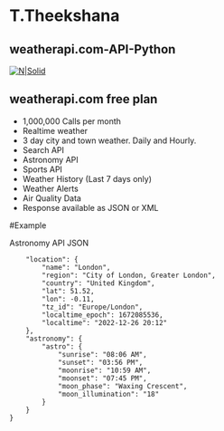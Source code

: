 # T.Theekshana
## weatherapi.com-API-Python

[![N|Solid](https://cdn.weatherapi.com/v4/images/weatherapi_logo.png)](https://www.weatherapi.com/pricing.aspx)

## weatherapi.com free plan 

- 1,000,000 Calls per month
- Realtime weather
- 3 day city and town weather. Daily and Hourly.
- Search API
- Astronomy API
- Sports API
- Weather History (Last 7 days only)
- Weather Alerts
- Air Quality Data
- Response available as JSON or XML

#Example

Astronomy API JSON

```{
    "location": {
        "name": "London",
        "region": "City of London, Greater London",
        "country": "United Kingdom",
        "lat": 51.52,
        "lon": -0.11,
        "tz_id": "Europe/London",
        "localtime_epoch": 1672085536,
        "localtime": "2022-12-26 20:12"
    },
    "astronomy": {
        "astro": {
            "sunrise": "08:06 AM",
            "sunset": "03:56 PM",
            "moonrise": "10:59 AM",
            "moonset": "07:45 PM",
            "moon_phase": "Waxing Crescent",
            "moon_illumination": "18"
        }
    }
}
